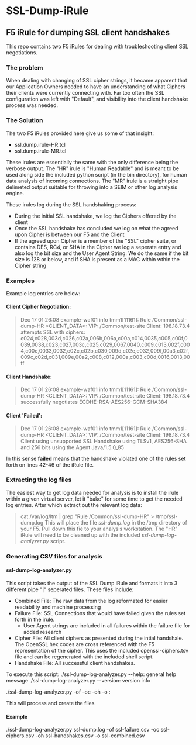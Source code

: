 # SSL-Dump-iRule
## F5 iRule for dumping SSL client handshakes

This repo contains two F5 iRules for dealing with troubleshooting client SSL negotiations. 

### The problem
When dealing with changing of SSL cipher strings, it became apparent that our Application Owners needed to have an understanding of what Ciphers their clients were currently connecting with. Far too often the SSL configuration was left with "Default", and visibility into the client handshake process was needed.

### The Solution
The two F5 iRules provided here give us some of that insight:
* ssl.dump.irule-HR.tcl
* ssl.dump.irule-MR.tcl

These irules are essentially the same with the only difference being the verbose output. The "HR" irule is "Human Readable" and is meant to be used along side the included python script (in the bin directory), for human data analysis of incoming connections. The "MR" irule is a straight pipe delimeted output suitable for throwing into a SEIM or other log analysis engine.

These irules log during the SSL handshaking process:
* During the initial SSL handshake, we log the Ciphers offered by the client
* Once the SSL handshake has concluded we log on what the agreed upon Cipher is between our F5 and the Client
* If the agreed upon Cipher is a member of the "SSL" cipher suite, or contains DES, RC4, or SHA in the Cipher we log a seperate entry and also log the bit size and the User Agent String. We do the same if the bit size is 128 or below, and if SHA is present as a MAC within wthin the Cipher string

### Examples
Example log entries are below:
#### Client Cipher Negotiation:
>Dec 17 01:26:08 example-waf01 info tmm1[11161]: Rule /Common/ssl-dump-HR <CLIENT_DATA>: VIP: /Common/test-site Client: 198.18.73.4 attempts SSL with ciphers: c024,c028,003d,c026,c02a,006b,006a,c00a,c014,0035,c005,c00f,0039,0038,c023,c027,003c,c025,c029,0067,0040,c009,c013,002f,c004,c00e,0033,0032,c02c,c02b,c030,009d,c02e,c032,009f,00a3,c02f,009c,c02d,c031,009e,00a2,c008,c012,000a,c003,c00d,0016,0013,00ff
#### Client Handshake:
>Dec 17 01:26:08 example-waf01 info tmm1[11161]: Rule /Common/ssl-dump-HR <CLIENT_DATA>: VIP: /Common/test-site Client: 198.18.73.4 successfully negotiates ECDHE-RSA-AES256-GCM-SHA384
#### Client 'Failed':
>Dec 17 01:26:08 example-waf01 info tmm1[11161]: Rule /Common/ssl-dump-HR <CLIENT_DATA>: VIP: /Common/test-site Client: 198.18.73.4 Client using unsupported SSL Handshake using TLSv1, AES256-SHA and 256 bits using the Agent Java/1.5.0_85

In this sense __failed__ means that the handshake violated one of the rules set forth on lines 42-46 of the iRule file.

### Extracting the log files
The easiest way to get log data needed for analysis is to install the irule within a given virtual server, let it "bake" for some time to get the needed log entries. After which extract out the relevant log data:
> cat /var/log/ltm | grep "Rule /Common/ssl-dump-HR" > /tmp/ssl-dump.log 
This will place the file _ssl-dump.log_ in the /tmp directory of your F5. Pull down this fie to your analysis workstation. The "HR" iRule will need to be cleaned up with the included _ssl-dump-log-analyzer.py_ script.

### Generating CSV files for analysis
#### ssl-dump-log-analyzer.py
This script takes the output of the SSL Dump iRule and formats it into 3 different pipe "|" seperated files. These files include:

* Combined File: The raw data from the log reformated for easier readability and machine processing
* Failure File: SSL Connections that would have failed given the rules set forth in the irule.
	* User Agent strings are included in all failures within the failure file for added research
* Cipher File: All client ciphers as presented during the intial handshale. The OpenSSL hex codes are cross referenced with the F5 representation of the cipher. This uses the included openssl-ciphers.tsv file and can be regenerated with the included shell script. 
* Handshake File: All successful client handshakes.

To execute this script:
./ssl-dump-log-analyzer.py --help: general help message
./ssl-dump-log-analyzer.py --version: version info

./ssl-dump-log-analyzer.py <infile> -of <failure file> -oc <cipher file> -oh <handshake file> -o <combined output file>:

This will process <infile> and create the files <failure file> <cipher file> <handshake file> <combined output file> 

#### Example
./ssl-dump-log-analyzer.py ssl-dump.log -of ssl-failure.csv -oc ssl-ciphers.csv -oh ssl-handshakes.csv -o ssl-combined.csv 



